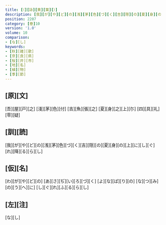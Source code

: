 ```yaml
---
title: [（][詠][黄][葉][）]
description: [我][が][や][ど][の][浅][茅][色][づ][く][吉][隠][の][夏][身][の][上][に][し][ぐ][れ][降][る][ら][し]
position: 2207
category: [巻]10
version: '1.0'
volume: 10
comparison:
- [な][し]
keywords:
- [秋][雑][歌]
- [奈][良][県]
- [桜][井][市]
- [地][名]
- [植][物]
- [季][節]
---
```


## [原][文]

[吾][屋][戸][之] [淺][茅][色][付] [吉][魚][張][之] [夏][身][之][上][尓] [四][具][礼][零][疑]

## [訓][読]

[我][が][や][ど][の][浅][茅][色][づ][く][吉][隠][の][夏][身][の][上][に][し][ぐ][れ][降][る][ら][し]

## [仮][名]

[わ][が][や][ど][の] [あ][さ][ぢ][い][ろ][づ][く] [よ][な][ば][り][の] [な][つ][み][の][う][へ][に] [し][ぐ][れ][ふ][る][ら][し]

## [左][注]

[な][し]
